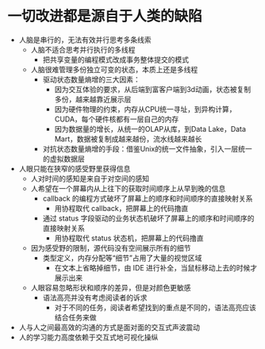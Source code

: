 # 一切改进都是源自于人类的缺陷

* 人脑是串行的，无法有效并行思考多条线索
  * 人脑不适合思考并行执行的多线程
    * 把共享变量的编程模式改成事务整体提交的模式
  * 人脑很难管理多份独立可变的状态，本质上还是多线程
    * 驱动状态数量熵增的三大因素：
      * 因为交互体验的要求，从后端到富客户端到3d动画，状态被复制多份，越来越靠近展示层
      * 因为硬件物理的约束，内存从CPU统一寻址，到异构计算，CUDA，每个硬件核都有一层自己的内存
      * 因为数据量的增长，从统一的OLAP从库，到Data Lake，Data Mart，数据被复制成越来越份，流水线越来越长
    * 对抗状态数量熵增的手段：借鉴Unix的统一文件抽象，引入一层统一的虚拟数据层
* 人眼只能在狭窄的感受野里获得信息
  * 人对时间的感知是来自于对空间的感知
  * 人希望在一个屏幕内从上往下的获取时间顺序上从早到晚的信息
    * callback 的编程方式破坏了屏幕上的顺序和时间顺序的直接映射关系
      * 用协程取代 callback，把屏幕上的代码撸直
    * 通过 status 字段驱动的业务状态机破坏了屏幕上的顺序和时间顺序的直接映射关系
      * 用协程取代 status 状态机，把屏幕上的代码撸直
  * 因为感受野的限制，源代码没有空间展示所有的细节
    * 类型定义，内存分配等“细节”占用了大量的视觉区域
      * 在文本上省略掉细节，由 IDE 进行补全，当鼠标移动上去的时候才展示出来
  * 人眼容易忽略形状和顺序的差异，但是对颜色更敏感
    * 语法高亮并没有考虑阅读者的诉求
      * 对于不同的任务，阅读者希望找到的重点是不同的，语法高亮应该结合任务来做 
* 人与人之间最高效的沟通的方式是面对面的交互式声波震动
* 人的学习能力高度依赖于交互式地可视化操纵
